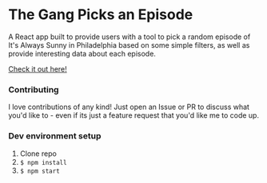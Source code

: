 # The Gang Picks an Episode

A React app built to provide users with a tool to pick a random episode of It's Always Sunny in Philadelphia based on some simple filters, as well as provide interesting data about each episode.

[Check it out here!](http://thegangpicksanepisode.com/)


### Contributing

I love contributions of any kind! Just open an Issue or PR to discuss what you'd like to - even if its just a feature request that you'd like me to code up.


### Dev environment setup

1. Clone repo
2. `$ npm install`
3. `$ npm start`
